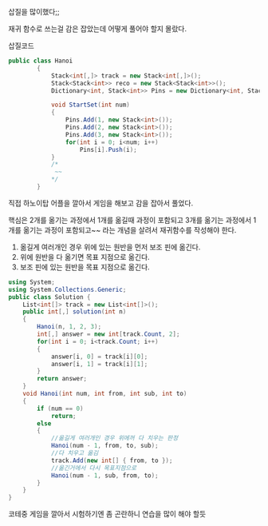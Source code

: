 삽질을 많이했다;;

재귀 함수로 쓰는걸 감은 잡았는데 어떻게 풀어야 할지 몰랐다.

삽질코드
```C#
public class Hanoi
        {
            Stack<int[,]> track = new Stack<int[,]>();
            Stack<Stack<int>> reco = new Stack<Stack<int>>();
            Dictionary<int, Stack<int>> Pins = new Dictionary<int, Stack<int>>();

            void StartSet(int num)
            {
                Pins.Add(1, new Stack<int>());
                Pins.Add(2, new Stack<int>());
                Pins.Add(3, new Stack<int>());
                for(int i = 0; i<num; i++)
                    Pins[i].Push(i);
            }
            /*
             ~~
            */
        }
```


직접 하노이탑 어플을 깔아서 게임을 해보고 감을 잡아서 풀었다.

핵심은 2개를 옮기는 과정에서 1개를 옮길때 과정이 포함되고 3개를 옮기는 과정에서 1개를 옮기는 과정이 포함되고~~ 라는 개념을 살려서 재귀함수를 작성해야 한다.

1. 옮길게 여러개인 경우 위에 있는 원반을 먼저 보조 핀에 옮긴다.
2. 위에 원반을 다 옮기면 목표 지점으로 옮긴다.
3. 보조 핀에 있는 원반을 목표 지점으로 옮긴다.

```C#
using System;
using System.Collections.Generic;
public class Solution {
    List<int[]> track = new List<int[]>();
    public int[,] solution(int n)
    {
        Hanoi(n, 1, 2, 3);
        int[,] answer = new int[track.Count, 2];
        for(int i = 0; i<track.Count; i++)
        {
            answer[i, 0] = track[i][0];
            answer[i, 1] = track[i][1];
        }
        return answer;
    }
    void Hanoi(int num, int from, int sub, int to)
    {
        if (num == 0)
            return;
        else
        {
            //옮길게 여러개인 경우 위에꺼 다 치우는 판정
            Hanoi(num - 1, from, to, sub);
            //다 치우고 옮김
            track.Add(new int[] { from, to });
            //옮긴거에서 다시 목표지점으로
            Hanoi(num - 1, sub, from, to);
        }
    }
}
```

코테중 게임을 깔아서 시험하기엔 좀 곤란하니 연습을 많이 해야 할듯
